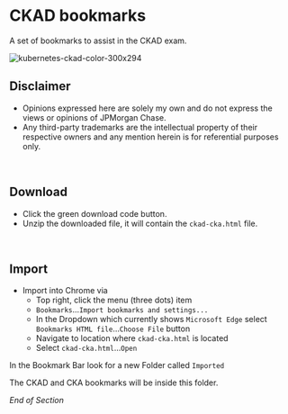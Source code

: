 # CKAD bookmarks
A set of bookmarks to assist in the CKAD exam.

![kubernetes-ckad-color-300x294](https://user-images.githubusercontent.com/18049790/135700746-b796e9c6-f768-483a-9935-199deeb27262.png)

## Disclaimer

- Opinions expressed here are solely my own and do not express the views or opinions of JPMorgan Chase.
- Any third-party trademarks are the intellectual property of their respective owners and any mention herein is for referential purposes only.
<br />

## Download
* Click the green download code button.
* Unzip the downloaded file, it will contain the `ckad-cka.html` file.
<br />

## Import
* Import into Chrome via
  * Top right, click the menu (three dots) item
  * `Bookmarks`...`Import bookmarks and settings...`
  * In the Dropdown which currently shows `Microsoft Edge` select `Bookmarks HTML file`...`Choose File` button
  * Navigate to location where `ckad-cka.html` is located
  * Select `ckad-cka.html`...`Open`

In the Bookmark Bar look for a new Folder called `Imported`

The CKAD and CKA bookmarks will be inside this folder.

*End of Section*
